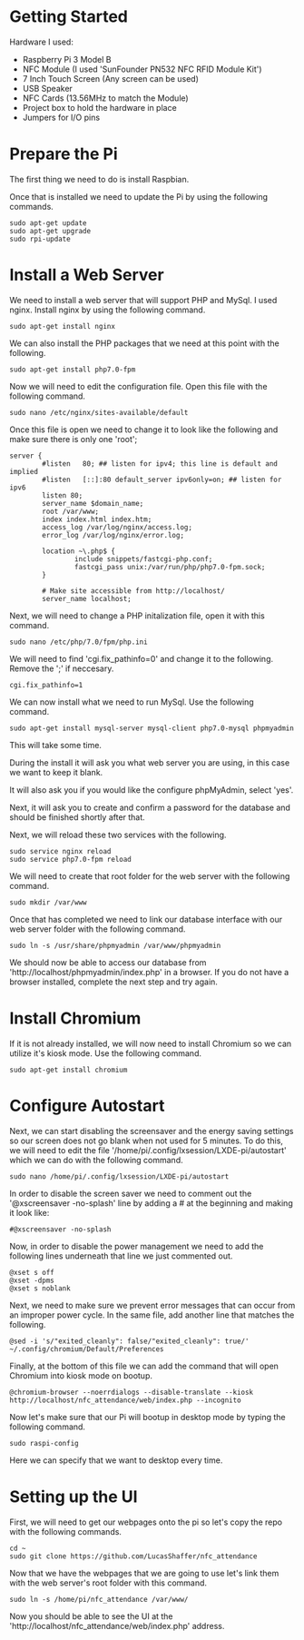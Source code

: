 # Getting Started
Hardware I used:

- Raspberry Pi 3 Model B
- NFC Module (I used 'SunFounder PN532 NFC RFID Module Kit')
- 7 Inch Touch Screen (Any screen can be used)
- USB Speaker
- NFC Cards (13.56MHz to match the Module)
- Project box to hold the hardware in place
- Jumpers for I/O pins

# Prepare the Pi
The first thing we need to do is install Raspbian.

Once that is installed we need to update the Pi by using the following commands.
```
sudo apt-get update
sudo apt-get upgrade
sudo rpi-update
```
# Install a Web Server
We need to install a web server that will support PHP and MySql. I used nginx.
Install nginx by using the following command.
```
sudo apt-get install nginx
```
We can also install the PHP packages that we need at this point with the following.
```
sudo apt-get install php7.0-fpm
```
Now we will need to edit the configuration file. Open this file with the following command.
```
sudo nano /etc/nginx/sites-available/default
```
Once this file is open we need to change it to look like the following and make sure there is only one 'root';
```
server {
        #listen   80; ## listen for ipv4; this line is default and implied
        #listen   [::]:80 default_server ipv6only=on; ## listen for ipv6
        listen 80;
        server_name $domain_name;
        root /var/www;
        index index.html index.htm;
        access_log /var/log/nginx/access.log;
        error_log /var/log/nginx/error.log; 
 
        location ~\.php$ {
                include snippets/fastcgi-php.conf;
                fastcgi_pass unix:/var/run/php/php7.0-fpm.sock;
        } 
 
        # Make site accessible from http://localhost/
        server_name localhost;
```
Next, we will need to change a PHP initalization file, open it with this command.
```
sudo nano /etc/php/7.0/fpm/php.ini
```
We will need to find 'cgi.fix_pathinfo=0' and change it to the following. Remove the ';' if neccesary.
```
cgi.fix_pathinfo=1
```
We can now install what we need to run MySql. Use the following command.
```
sudo apt-get install mysql-server mysql-client php7.0-mysql phpmyadmin
```
This will take some time. 

During the install it will ask you what web server you are using, in this case we want to keep it blank.

It will also ask you if you would like the configure phpMyAdmin, select 'yes'.

Next, it will ask you to create and confirm a password for the database and should be finished shortly after that.

Next, we will reload these two services with the following.
```
sudo service nginx reload
sudo service php7.0-fpm reload
```
We will need to create that root folder for the web server with the following command.
```
sudo mkdir /var/www
```
Once that has completed we need to link our database interface with our web server folder with the following command.
```
sudo ln -s /usr/share/phpmyadmin /var/www/phpmyadmin
```
We should now be able to access our database from 'http://localhost/phpmyadmin/index.php' in a browser. If you do not have a browser installed, complete the next step and try again.
# Install Chromium
If it is not already installed, we will now need to install Chromium so we can utilize it's kiosk mode. Use the following command.
```
sudo apt-get install chromium
```
# Configure Autostart
Next, we can start disabling the screensaver and the energy saving settings so our screen does not go blank when not used for 5 minutes. To do this, we will need to edit the file '/home/pi/.config/lxsession/LXDE-pi/autostart' which we can do with the following command.
```
sudo nano /home/pi/.config/lxsession/LXDE-pi/autostart
```
In order to disable the screen saver we need to comment out the '@xscreensaver -no-splash' line by adding a # at the beginning and making it look like:
```
#@xscreensaver -no-splash
```
Now, in order to disable the power management we need to add the following lines underneath that line we just commented out.
```
@xset s off
@xset -dpms
@xset s noblank
```
Next, we need to make sure we prevent error messages that can occur from an improper power cycle. In the same file, add another line that matches the following.
```
@sed -i 's/"exited_cleanly": false/"exited_cleanly": true/' ~/.config/chromium/Default/Preferences
```
Finally, at the bottom of this file we can add the command that will open Chromium into kiosk mode on bootup.
```
@chromium-browser --noerrdialogs --disable-translate --kiosk http://localhost/nfc_attendance/web/index.php --incognito
```
Now let's make sure that our Pi will bootup in desktop mode by typing the following command.
```
sudo raspi-config
```
Here we can specify that we want to desktop every time.

# Setting up the UI
First, we will need to get our webpages onto the pi so let's copy the repo with the following commands.
```
cd ~
sudo git clone https://github.com/LucasShaffer/nfc_attendance
```
Now that we have the webpages that we are going to use let's link them with the web server's root folder with this command.
```
sudo ln -s /home/pi/nfc_attendance /var/www/
```
Now you should be able to see the UI at the 'http://localhost/nfc_attendance/web/index.php' address.
